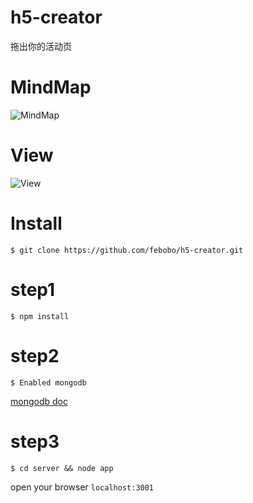 # h5-creator
拖出你的活动页

# MindMap
![MindMap](https://cloud.githubusercontent.com/assets/9276376/17545961/51127d34-5f12-11e6-9b21-23f05f798754.png)

# View 
![View](https://cloud.githubusercontent.com/assets/9276376/18481245/1fe8e9ca-7a0e-11e6-8e04-00fbff9d412d.png)

# Install
```
$ git clone https://github.com/febobo/h5-creator.git
```

# step1
```$ npm install```   

# step2
```
$ Enabled mongodb
```
[mongodb doc](https://docs.mongodb.com/manual/installation/)

# step3 
```
$ cd server && node app
```
open your browser ```localhost:3001```

